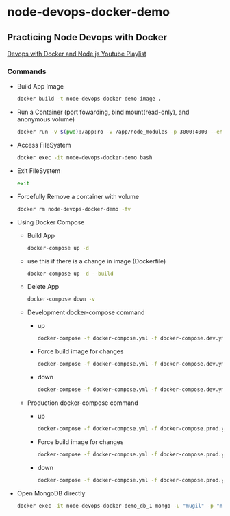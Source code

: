 # node-devops-docker-demo

## Practicing Node Devops with Docker

[Devops with Docker and Node.js Youtube Playlist](https://www.youtube.com/playlist?list=PL8VzFQ8k4U1JEu7BLraz8MdKJILJir7oY)

### Commands

- Build App Image

  ```sh
  docker build -t node-devops-docker-demo-image .
  ```

- Run a Container (port fowarding, bind mount(read-only), and anonymous volume)

  ```sh
  docker run -v $(pwd):/app:ro -v /app/node_modules -p 3000:4000 --env-file ./.env -d --name node-devops-docker-demo node-devops-docker-demo-image
  ```

- Access FileSystem

  ```sh
  docker exec -it node-devops-docker-demo bash
  ```

- Exit FileSystem

  ```sh
  exit
  ```

- Forcefully Remove a container with volume

  ```sh
  docker rm node-devops-docker-demo -fv
  ```

- Using Docker Compose

  - Build App

    ```sh
    docker-compose up -d
    ```
  
  - use this if there is a change in image (Dockerfile)

    ```sh
    docker-compose up -d --build
    ```

  - Delete App

    ```sh
    docker-compose down -v
    ```

  - Development docker-compose command

    - up
  
      ```sh
      docker-compose -f docker-compose.yml -f docker-compose.dev.yml up -d
      ```

    - Force build image for changes

      ```sh
      docker-compose -f docker-compose.yml -f docker-compose.dev.yml up -d --build
      ```

    - down

      ```sh
      docker-compose -f docker-compose.yml -f docker-compose.dev.yml down -v
      ```

  - Production docker-compose command

    - up
  
      ```sh
      docker-compose -f docker-compose.yml -f docker-compose.prod.yml up -d
      ```

    - Force build image for changes

      ```sh
      docker-compose -f docker-compose.yml -f docker-compose.prod.yml up -d --build
      ```

    - down

      ```sh
      docker-compose -f docker-compose.yml -f docker-compose.prod.yml down -v
      ```

- Open MongoDB directly

  ```sh
  docker exec -it node-devops-docker-demo_db_1 mongo -u "mugil" -p "mypassword"
  ```
